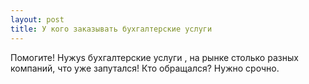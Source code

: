 ```yaml
---
layout: post 
title: У кого заказывать бухгалтерские услуги 
--- 
```

Помогите! Нужys бухгалтерские услуги , на рынке столько разных компаний, что уже запутался! Кто обращался? Нужно срочно.
